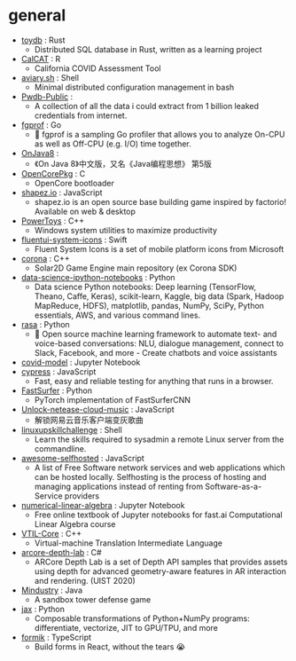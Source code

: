 # general
- [toydb](https://github.com/erikgrinaker/toydb) : Rust
  - Distributed SQL database in Rust, written as a learning project
- [CalCAT](https://github.com/StateOfCalifornia/CalCAT) : R
  - California COVID Assessment Tool
- [aviary.sh](https://github.com/team-video/aviary.sh) : Shell
  - Minimal distributed configuration management in bash
- [Pwdb-Public](https://github.com/FlameOfIgnis/Pwdb-Public) : 
  - A collection of all the data i could extract from 1 billion leaked credentials from internet.
- [fgprof](https://github.com/felixge/fgprof) : Go
  - 🚀 fgprof is a sampling Go profiler that allows you to analyze On-CPU as well as Off-CPU (e.g. I/O) time together.
- [OnJava8](https://github.com/LingCoder/OnJava8) : 
  - 《On Java 8》中文版，又名《Java编程思想》 第5版
- [OpenCorePkg](https://github.com/acidanthera/OpenCorePkg) : C
  - OpenCore bootloader
- [shapez.io](https://github.com/tobspr/shapez.io) : JavaScript
  - shapez.io is an open source base building game inspired by factorio! Available on web & desktop
- [PowerToys](https://github.com/microsoft/PowerToys) : C++
  - Windows system utilities to maximize productivity
- [fluentui-system-icons](https://github.com/microsoft/fluentui-system-icons) : Swift
  - Fluent System Icons is a set of mobile platform icons from Microsoft
- [corona](https://github.com/coronalabs/corona) : C++
  - Solar2D Game Engine main repository (ex Corona SDK)
- [data-science-ipython-notebooks](https://github.com/donnemartin/data-science-ipython-notebooks) : Python
  - Data science Python notebooks: Deep learning (TensorFlow, Theano, Caffe, Keras), scikit-learn, Kaggle, big data (Spark, Hadoop MapReduce, HDFS), matplotlib, pandas, NumPy, SciPy, Python essentials, AWS, and various command lines.
- [rasa](https://github.com/RasaHQ/rasa) : Python
  - 💬 Open source machine learning framework to automate text- and voice-based conversations: NLU, dialogue management, connect to Slack, Facebook, and more - Create chatbots and voice assistants
- [covid-model](https://github.com/rtcovidlive/covid-model) : Jupyter Notebook
- [cypress](https://github.com/cypress-io/cypress) : JavaScript
  - Fast, easy and reliable testing for anything that runs in a browser.
- [FastSurfer](https://github.com/Deep-MI/FastSurfer) : Python
  - PyTorch implementation of FastSurferCNN
- [Unlock-netease-cloud-music](https://github.com/meng-chuan/Unlock-netease-cloud-music) : JavaScript
  - 解锁网易云音乐客户端变灰歌曲
- [linuxupskillchallenge](https://github.com/snori74/linuxupskillchallenge) : Shell
  - Learn the skills required to sysadmin a remote Linux server from the commandline.
- [awesome-selfhosted](https://github.com/awesome-selfhosted/awesome-selfhosted) : JavaScript
  - A list of Free Software network services and web applications which can be hosted locally. Selfhosting is the process of hosting and managing applications instead of renting from Software-as-a-Service providers
- [numerical-linear-algebra](https://github.com/fastai/numerical-linear-algebra) : Jupyter Notebook
  - Free online textbook of Jupyter notebooks for fast.ai Computational Linear Algebra course
- [VTIL-Core](https://github.com/vtil-project/VTIL-Core) : C++
  - Virtual-machine Translation Intermediate Language
- [arcore-depth-lab](https://github.com/googlesamples/arcore-depth-lab) : C#
  - ARCore Depth Lab is a set of Depth API samples that provides assets using depth for advanced geometry-aware features in AR interaction and rendering. (UIST 2020)
- [Mindustry](https://github.com/Anuken/Mindustry) : Java
  - A sandbox tower defense game
- [jax](https://github.com/google/jax) : Python
  - Composable transformations of Python+NumPy programs: differentiate, vectorize, JIT to GPU/TPU, and more
- [formik](https://github.com/formik/formik) : TypeScript
  - Build forms in React, without the tears 😭
